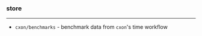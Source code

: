 ### store

--------------------------------------------------------------------------------

- `cxon/benchmarks` - benchmark data from `cxon`'s time workflow
